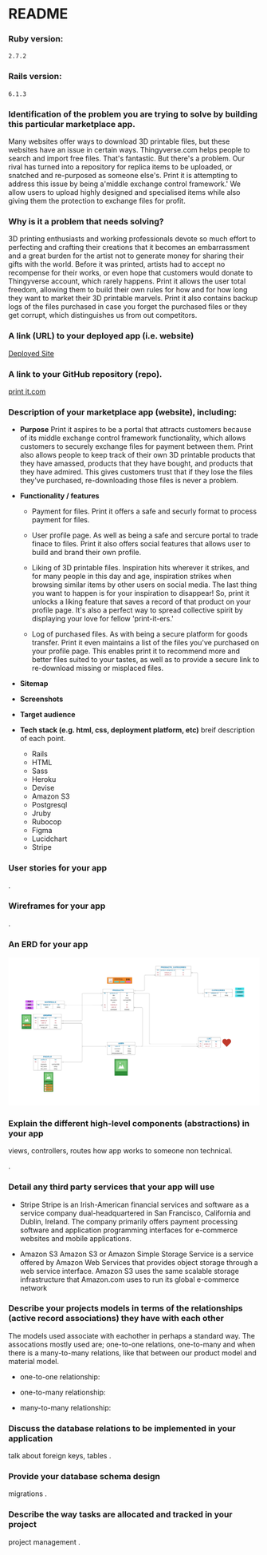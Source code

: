 # README

### **Ruby version:**  
    2.7.2 

### **Rails version:**  
    6.1.3

### **Identification of the problem you are trying to solve by building this particular marketplace app.**

Many websites offer ways to download 3D printable files, but these websites have an issue in certain ways. Thingyverse.com helps people to search and import free files. That's fantastic. But there's a problem. Our rival has turned into a repository for replica items to be uploaded, or snatched and re-purposed as someone else's. Print it is attempting to address this issue by being a'middle exchange control framework.' We allow users to upload highly designed and specialised items while also giving them the protection to exchange files for profit.

### **Why is it a problem that needs solving?**

3D printing enthusiasts and working professionals devote so much effort to perfecting and crafting their creations that it becomes an embarrassment and a great burden for the artist not to generate money for sharing their gifts with the world. Before it was printed, artists had to accept no recompense for their works, or even hope that customers would donate to Thingyverse account, which rarely happens. Print it allows the user total freedom, allowing them to build their own rules for how and for how long they want to market their 3D printable marvels. Print it also contains backup logs of the files purchased in case you forget the purchased files or they get corrupt, which distinguishes us from out competitors.

### **A link (URL) to your deployed app (i.e. website)**

[Deployed Site](https://intense-ridge-12720.herokuapp.com)

### **A link to your GitHub repository (repo).**

[print it.com](https://github.com/ryanTavcar/Rails_marketplace_app)

### **Description of your marketplace app (website), including:**

- **Purpose**
  Print it aspires to be a portal that attracts customers because of its middle exchange control framework functionality, which allows customers to securely exchange files for payment between them. Print also allows people to keep track of their own 3D printable products that they have amassed, products that they have bought, and products that they have admired. This gives customers trust that if they lose the files they've purchased, re-downloading those files is never a problem.

- **Functionality / features**
    - Payment for files.
    Print it offers a safe and securly format to process payment for files.

    - User profile page.
    As well as being a safe and sercure portal to trade finace to files. Print it also offers social features that allows user to build and brand their own profile.

    - Liking of 3D printable files.
    Inspiration hits wherever it strikes, and for many people in this day and age, inspiration strikes when browsing similar items by other users on social media. The last thing you want to happen is for your inspiration to disappear! So, print it unlocks a liking feature that saves a record of that product on your profile page. It's also a perfect way to spread collective spirit by displaying your love for fellow 'print-it-ers.'

    - Log of purchased files.
    As with being a secure platform for goods transfer. Print it even maintains a list of the files you've purchased on your profile page. This enables print it to recommend more and better files suited to your tastes, as well as to provide a secure link to re-download missing or misplaced files.

- **Sitemap**

- **Screenshots**
- **Target audience**
- **Tech stack (e.g. html, css, deployment platform, etc)**
breif description of each point.
    - Rails
    - HTML
    - Sass
    - Heroku
    - Devise
    - Amazon S3
    - Postgresql
    - Jruby
    - Rubocop
    - Figma
    - Lucidchart
    - Stripe


### **User stories for your app**

.

### **Wireframes for your app**

.

### **An ERD for your app**

![ERD](app/assets/markdown_img/marketplace_erd.jpeg)

### **Explain the different high-level components (abstractions) in your app**
views, controllers, routes
how app works to someone non technical.

.

### **Detail any third party services that your app will use**

- Stripe
    Stripe is an Irish-American financial services and software as a service company dual-headquartered in San Francisco, California and Dublin, Ireland. The company primarily offers payment processing software and application programming interfaces for e-commerce websites and mobile applications.

- Amazon S3
    Amazon S3 or Amazon Simple Storage Service is a service offered by Amazon Web Services that provides object storage through a web service interface. Amazon S3 uses the same scalable storage infrastructure that Amazon.com uses to run its global e-commerce network
    
### **Describe your projects models in terms of the relationships (active record associations) they have with each other**

The models used associate with eachother in perhaps a standard way. The assocations mostly used are; one-to-one relations, one-to-many and when there is a many-to-many relations, like that between our product model and material model.

- one-to-one relationship:

- one-to-many relationship:

- many-to-many relationship:

### **Discuss the database relations to be implemented in your application**
talk about foreign keys, tables
.

### **Provide your database schema design**
migrations
.

### **Describe the way tasks are allocated and tracked in your project**
project management
.
